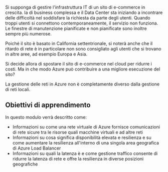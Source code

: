 Si supponga di gestire l'infrastruttura IT di un sito di e-commerce in crescita. Ia di business complessa e il Data Center sta iniziando a incontrare delle difficoltà nel soddisfare la richiesta da parte degli utenti. Quando troppi utenti si connettono contemporaneamente, il servizio non funziona. Le finestre di manutenzione pianificate e non pianificate sono inoltre sempre più numerose. 

Poiché il sito è basato in California settentrionale, si noterà anche che il ritardo di rete è in particolare non sono consigliato agli utenti che si trovano in altre aree, ad esempio Europa e Asia.

Si decide allora di spostare il sito di e-commerce nel cloud per ridurre i costi. Ma in che modo Azure può contribuire a una migliore esecuzione del sito?

La gestione delle reti in Azure non è completamente diverso dalla gestione di reti locali. 

## <a name="learning-objectives"></a>Obiettivi di apprendimento

In questo modulo verrà descritto come:

- Informazioni su come una rete virtuale di Azure fornisce comunicazioni di rete sicure tra le risorse quali macchine virtuali e ad altre reti
- Informazioni su cosa significa disponibilità elevata e resilienza e su come aumentare la resilienza all'interno di una singola area geografica di Azure Load Balancer
- Informazioni su quali la latenza è e come gestione traffico consente di ridurre la latenza di rete e offre la resilienza in diverse posizioni geografiche
